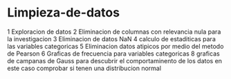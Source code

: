 # Limpieza-de-datos
1 Exploracion de datos
2 Eliminacion de columnas con relevancia nula para la investigacion
3 Eliminacion de datos NaN
4 calculo de estaditicas para las variables categoricas
5 Eliminacion datos atipicos por medio del metodo de Pearson
6 Graficas de frecuencia para variables categoricas 
8 graficas de campanas de Gauss para descubrir el comportaminento de los datos en este caso comprobar si tenen una distribucion normal 
